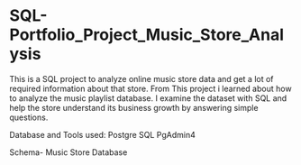 # SQL-Portfolio_Project_Music_Store_Analysis
This is a SQL project to analyze online music store data and get a lot of required information about that store.
From This project i learned about how to analyze the music playlist database. I examine the dataset with SQL and help the store understand its business growth by answering simple questions.


Database and Tools used:
Postgre SQL
PgAdmin4

Schema- Music Store Database
